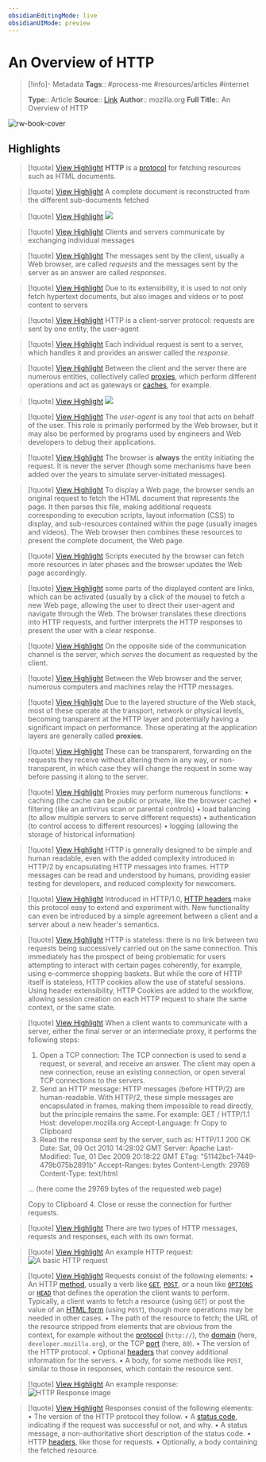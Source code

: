 ```yaml
---
obsidianEditingMode: live
obsidianUIMode: preview
---
```

# An Overview of HTTP

> [!info]- Metadata
> **Tags**:: #process-me #resources/articles #internet
> 
> **Type**:: Article
> **Source**:: [Link](https://developer.mozilla.org/en-US/docs/Web/HTTP/Overview)
> **Author**:: mozilla.org
> **Full Title**:: An Overview of HTTP

![rw-book-cover](https://developer.mozilla.org/mdn-social-share.0ca9dbda.png)

## Highlights

> [!quote] [View Highlight](https://read.readwise.io/read/01gmvdej44zzsndthwv190cd3j)
> **HTTP** is a [protocol](https://developer.mozilla.org/en-US/docs/Glossary/Protocol) for fetching resources such as HTML documents.


> [!quote] [View Highlight](https://read.readwise.io/read/01gmvdew7y92rwvp55sse04v0f)
> A complete document is reconstructed from the different sub-documents fetched


> [!quote] [View Highlight](https://read.readwise.io/read/01gmvdf10703qtps5m8xvxrr2s)
> ![](https://developer.mozilla.org/en-US/docs/Web/HTTP/Overview/fetching_a_page.png)


> [!quote] [View Highlight](https://read.readwise.io/read/01gmvdfgewa2ykkjry0aj46mdv)
> Clients and servers communicate by exchanging individual messages


> [!quote] [View Highlight](https://read.readwise.io/read/01gmvdfjwxz4q65pmckwmh9bn9)
> The messages sent by the client, usually a Web browser, are called *requests* and the messages sent by the server as an answer are called *responses*.


> [!quote] [View Highlight](https://read.readwise.io/read/01gmvdhh8n1x51wtm5j46xvdp9)
> Due to its extensibility, it is used to not only fetch hypertext documents, but also images and videos or to post content to servers


> [!quote] [View Highlight](https://read.readwise.io/read/01gmvdn6j9c58n2pp5j12msk4d)
> HTTP is a client-server protocol: requests are sent by one entity, the user-agent


> [!quote] [View Highlight](https://read.readwise.io/read/01gmvdnesh8px7patwym9xhnk8)
> Each individual request is sent to a server, which handles it and provides an answer called the *response*.


> [!quote] [View Highlight](https://read.readwise.io/read/01gmvdnvce2yp5qb5bba2xxx72)
> Between the client and the server there are numerous entities, collectively called [proxies](https://developer.mozilla.org/en-US/docs/Glossary/Proxy_server), which perform different operations and act as gateways or [caches](https://developer.mozilla.org/en-US/docs/Glossary/Cache), for example.


> [!quote] [View Highlight](https://read.readwise.io/read/01gmvdnzqp34axj8zn6pma9g6p)
> ![](https://developer.mozilla.org/en-US/docs/Web/HTTP/Overview/client-server-chain.png)


> [!quote] [View Highlight](https://read.readwise.io/read/01gmvdtfqrvdjn6mh5ew01pna4)
> The *user-agent* is any tool that acts on behalf of the user. This role is primarily performed by the Web browser, but it may also be performed by programs used by engineers and Web developers to debug their applications.


> [!quote] [View Highlight](https://read.readwise.io/read/01gmvdvp4svr6qpaqdnh6ah3xk)
> The browser is **always** the entity initiating the request. It is never the server (though some mechanisms have been added over the years to simulate server-initiated messages).


> [!quote] [View Highlight](https://read.readwise.io/read/01gmvdye71r3pry9q1ajz3sbmd)
> To display a Web page, the browser sends an original request to fetch the HTML document that represents the page. It then parses this file, making additional requests corresponding to execution scripts, layout information (CSS) to display, and sub-resources contained within the page (usually images and videos). The Web browser then combines these resources to present the complete document, the Web page.


> [!quote] [View Highlight](https://read.readwise.io/read/01gmvdygx9wdp8p8py3mrjjrws)
> Scripts executed by the browser can fetch more resources in later phases and the browser updates the Web page accordingly.


> [!quote] [View Highlight](https://read.readwise.io/read/01gmve08ktfht8r2y6pehqmvgs)
> some parts of the displayed content are links, which can be activated (usually by a click of the mouse) to fetch a new Web page, allowing the user to direct their user-agent and navigate through the Web. The browser translates these directions into HTTP requests, and further interprets the HTTP responses to present the user with a clear response.


> [!quote] [View Highlight](https://read.readwise.io/read/01gmve0qaf1fp327ebqnvae0a6)
> On the opposite side of the communication channel is the server, which *serves* the document as requested by the client.


> [!quote] [View Highlight](https://read.readwise.io/read/01gmveacn96vk7fykav8sp9cyx)
> Between the Web browser and the server, numerous computers and machines relay the HTTP messages.


> [!quote] [View Highlight](https://read.readwise.io/read/01gmveb1v95gzchbsg7c5c8bap)
> Due to the layered structure of the Web stack, most of these operate at the transport, network or physical levels, becoming transparent at the HTTP layer and potentially having a significant impact on performance. Those operating at the application layers are generally called **proxies**.


> [!quote] [View Highlight](https://read.readwise.io/read/01gmvec4q111m2pafshp70t4gg)
> These can be transparent, forwarding on the requests they receive without altering them in any way, or non-transparent, in which case they will change the request in some way before passing it along to the server.


> [!quote] [View Highlight](https://read.readwise.io/read/01gmvecafvkq0dm1v0h247990y)
> Proxies may perform numerous functions:
> • caching (the cache can be public or private, like the browser cache)
> • filtering (like an antivirus scan or parental controls)
> • load balancing (to allow multiple servers to serve different requests)
> • authentication (to control access to different resources)
> • logging (allowing the storage of historical information)


> [!quote] [View Highlight](https://read.readwise.io/read/01gmved1sfmrrt7hgnax1x1ccj)
> HTTP is generally designed to be simple and human readable, even with the added complexity introduced in HTTP/2 by encapsulating HTTP messages into frames. HTTP messages can be read and understood by humans, providing easier testing for developers, and reduced complexity for newcomers.


> [!quote] [View Highlight](https://read.readwise.io/read/01gmvedv2cww7ae5wzq7t61m5c)
> Introduced in HTTP/1.0, [HTTP headers](https://developer.mozilla.org/en-US/docs/Web/HTTP/Headers) make this protocol easy to extend and experiment with. New functionality can even be introduced by a simple agreement between a client and a server about a new header's semantics.


> [!quote] [View Highlight](https://read.readwise.io/read/01gmvegczt9xthd8qg4cewqd14)
> HTTP is stateless: there is no link between two requests being successively carried out on the same connection. This immediately has the prospect of being problematic for users attempting to interact with certain pages coherently, for example, using e-commerce shopping baskets. But while the core of HTTP itself is stateless, HTTP cookies allow the use of stateful sessions. Using header extensibility, HTTP Cookies are added to the workflow, allowing session creation on each HTTP request to share the same context, or the same state.


> [!quote] [View Highlight](https://read.readwise.io/read/01gmvesk1wbkd6wjjpwgavwcq5)
> When a client wants to communicate with a server, either the final server or an intermediate proxy, it performs the following steps:
> 1. Open a TCP connection: The TCP connection is used to send a request, or several, and receive an answer. The client may open a new connection, reuse an existing connection, or open several TCP connections to the servers.
> 2. Send an HTTP message: HTTP messages (before HTTP/2) are human-readable. With HTTP/2, these simple messages are encapsulated in frames, making them impossible to read directly, but the principle remains the same. For example:
> GET / HTTP/1.1
> Host: developer.mozilla.org
> Accept-Language: fr
> Copy to Clipboard
> 3. Read the response sent by the server, such as:
> HTTP/1.1 200 OK
> Date: Sat, 09 Oct 2010 14:28:02 GMT
> Server: Apache
> Last-Modified: Tue, 01 Dec 2009 20:18:22 GMT
> ETag: "51142bc1-7449-479b075b2891b"
> Accept-Ranges: bytes
> Content-Length: 29769
> Content-Type: text/html
> <!DOCTYPE html>… (here come the 29769 bytes of the requested web page)
> Copy to Clipboard
> 4. Close or reuse the connection for further requests.


> [!quote] [View Highlight](https://read.readwise.io/read/01gmvew37n762mwefpdh76jnpx)
> There are two types of HTTP messages, requests and responses, each with its own format.


> [!quote] [View Highlight](https://read.readwise.io/read/01gmvew6vfx7yt9rmk9ht0cb5h)
> An example HTTP request:
> ![A basic HTTP request](https://developer.mozilla.org/en-US/docs/Web/HTTP/Overview/http_request.png)


> [!quote] [View Highlight](https://read.readwise.io/read/01gmvewqftqbd4gm89qjrny40c)
> Requests consist of the following elements:
> • An HTTP [method](https://developer.mozilla.org/en-US/docs/Web/HTTP/Methods), usually a verb like [`GET`](https://developer.mozilla.org/en-US/docs/Web/HTTP/Methods/GET), [`POST`](https://developer.mozilla.org/en-US/docs/Web/HTTP/Methods/POST), or a noun like [`OPTIONS`](https://developer.mozilla.org/en-US/docs/Web/HTTP/Methods/OPTIONS) or [`HEAD`](https://developer.mozilla.org/en-US/docs/Web/HTTP/Methods/HEAD) that defines the operation the client wants to perform. Typically, a client wants to fetch a resource (using `GET`) or post the value of an [HTML form](https://developer.mozilla.org/en-US/docs/Learn/Forms) (using `POST`), though more operations may be needed in other cases.
> • The path of the resource to fetch; the URL of the resource stripped from elements that are obvious from the context, for example without the [protocol](https://developer.mozilla.org/en-US/docs/Glossary/Protocol) (`http://`), the [domain](https://developer.mozilla.org/en-US/docs/Glossary/Domain) (here, `developer.mozilla.org`), or the TCP [port](https://developer.mozilla.org/en-US/docs/Glossary/Port) (here, `80`).
> • The version of the HTTP protocol.
> • Optional [headers](https://developer.mozilla.org/en-US/docs/Web/HTTP/Headers) that convey additional information for the servers.
> • A body, for some methods like `POST`, similar to those in responses, which contain the resource sent.


> [!quote] [View Highlight](https://read.readwise.io/read/01gmvewxa7xf2ak6788qqx04f4)
> An example response:
> ![HTTP Response image](https://developer.mozilla.org/en-US/docs/Web/HTTP/Overview/http_response.png)


> [!quote] [View Highlight](https://read.readwise.io/read/01gmvex1jg301qzs799s2k8aqr)
> Responses consist of the following elements:
> • The version of the HTTP protocol they follow.
> • A [status code](https://developer.mozilla.org/en-US/docs/Web/HTTP/Status), indicating if the request was successful or not, and why.
> • A status message, a non-authoritative short description of the status code.
> • HTTP [headers](https://developer.mozilla.org/en-US/docs/Web/HTTP/Headers), like those for requests.
> • Optionally, a body containing the fetched resource.

